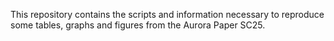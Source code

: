 This repository contains the scripts and information necessary to reproduce some tables, graphs and figures from the Aurora Paper SC25.
